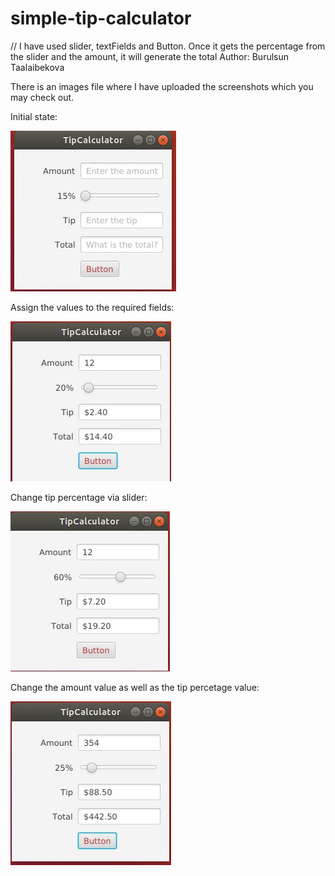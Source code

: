 # simple-tip-calculator
// I have used slider, textFields and Button. Once it gets the percentage from the slider and the amount, it will generate the total 
Author: Burulsun Taalaibekova

There is an images file where I have uploaded the screenshots which you may check out.

Initial state:

![initial view](images/s1.jpeg)

Assign the values to the required fields:

![](images/s2.jpeg)

Change tip percentage via slider:

![](images/s3.jpeg)

Change the amount value as well as the tip percetage value:

![](images/s4.jpeg)

